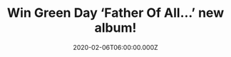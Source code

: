 ---
campaign-uuid: "c-da7f7b8e-dce0-4c33-8987-26a9eb234663"
type: "Competition"
category: "Music"
date: "2020-02-06T06:00:00.000Z"
end-date: "2020-04-06T23:59:00.000Z"
disable-form: false
is_promoted: false
has_entry_page: true
title: "Win Green Day ‘Father Of All…’ new album!"
competition-description: "<p>We are giving away the thirteenth brand new album from\
  \ the Five-time Grammy Award-winning & Rock and Roll Hall of Fame inductees Green\
  \ Day: ‘Father Of All…’. An amazing record you won’t want to miss featuring the\
  \ singles 'Father of All...', 'Fire, Ready, Aim' and 'Oh Yeah!’.</p>\n<p>Do you\
  \ want it? Click below for a chance to win it.</p>\n"
hero-header: "Win Green Day ‘Father Of All…’ new album!"
terms-confirmation: "N/A"
banner-img: "https://assets.expresslyapp.com/asset-2a0fae17-ba0f-4b4b-ba91-bdd13e330b3b.jpg"
logo-left-href: "aaa.nme.com"
logo-left-image: "https://assets.expresslyapp.com/asset-48d1f902-d0bb-416a-907f-4b5b2a333004.jpg"
logo-left-title: "NME AAA"
bg-image-hero: "https://assets.expresslyapp.com/asset-42a4eb95-1b8c-49a4-9aa9-2f053410e3ee.gif"
bg-image-first: "https://assets.expresslyapp.com/asset-6b3279f8-dc11-40aa-ade8-f4256ac92235.jpg"
section1-content: "<p>Green Day is back and better than ever. Here they come with\
  \ their thirteenth brand new album: ‘Father Of All…’ and we have great news to their\
  \ fans. We have managed to get our hands on one copy of their album and we want\
  \ to give it away to you.</p>\n<p>Enter the form below for a chance to enjoy all\
  \ of their new tunes such as 'Father of All...', 'Fire, Ready, Aim' and 'Oh Yeah!’\
  .</p>\n<p>Good luck!</p>\n"
entry-title: "Win Green Day ‘Father Of All…’ new album!"
entry-content: "<p>Enter the draw to win Green Day ‘Father Of All…’ new album by completing\
  \ the form below before 23:59 on the 6th of April 2020.</p>\n"
has-winner: false
prize-description: "Green Day ‘Father Of All…’ new album!"
special-conditions: "Multiple entries are allowed up to one every day.\r\n\r\nThis\
  \ competition is also available on: https://club.expressly.io/competitions/green-day-new-album-giveaway"
country-restrictions:
- "GB"
---